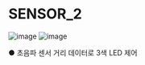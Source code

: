 # SENSOR_2

![image](https://github.com/user-attachments/assets/0a84fe1b-ba03-4c96-b4b3-449db3a998f7)
![image](https://github.com/user-attachments/assets/9d31da87-668c-4200-8300-28f83d5ea410)

● 초음파 센서 거리 데이터로 3색 LED 제어

